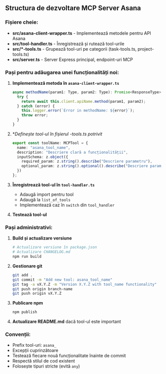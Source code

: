 ## Structura de dezvoltare MCP Server Asana

### Fișiere cheie:
- **src/asana-client-wrapper.ts** - Implementează metodele pentru API Asana
- **src/tool-handler.ts** - Înregistrează și rutează tool-urile
- **src/*-tools.ts** - Grupează tool-uri pe categorii (task-tools.ts, project-tools.ts)
- **src/server.ts** - Server Express principal, endpoint-uri MCP

### Pași pentru adăugarea unei funcționalități noi:

1. **Implementează metoda în `asana-client-wrapper.ts`**
   ```typescript
   async methodName(param1: Type, param2: Type): Promise<ResponseType> {
     try {
       return await this.client.apiName.method(param1, param2);
     } catch (error) {
       this.logger.error(`Error in methodName: ${error}`);
       throw error;
     }
   }
   ```

2. **Definește tool-ul în fișierul *-tools.ts potrivit**
   ```typescript
   export const toolName: MCPTool = {
     name: "asana_tool_name",
     description: "Descriere clară a funcționalității",
     inputSchema: z.object({
       required_param: z.string().describe("Descriere parametru"),
       optional_param: z.string().optional().describe("Descriere parametru opțional")
     })
   };
   ```

3. **Înregistrează tool-ul în `tool-handler.ts`**
   - Adaugă import pentru tool
   - Adaugă la `list_of_tools`
   - Implementează caz în `switch` din `tool_handler`

4. **Testează tool-ul**

### Pași administrativi:

1. **Build și actualizare versiune**
   ```bash
   # Actualizare versiune în package.json
   # Actualizare CHANGELOG.md
   npm run build
   ```

2. **Gestionare git**
   ```bash
   git add .
   git commit -m "Add new tool: asana_tool_name"
   git tag -a vX.Y.Z -m "Version X.Y.Z with tool_name functionality"
   git push origin branch-name
   git push origin vX.Y.Z
   ```

3. **Publicare npm**
   ```bash
   npm publish
   ```

4. **Actualizare README.md** dacă tool-ul este important

### Convenții:
- Prefix tool-uri: `asana_`
- Excepții cuprinzătoare
- Testează fiecare nouă funcționalitate înainte de commit
- Respectă stilul de cod existent
- Folosește tipuri stricte (evită `any`) 